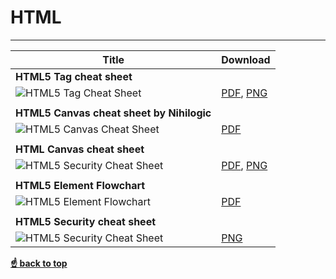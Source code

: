 # HTML
----
| Title                          |Download |
| ------------------------------ |---------|
| **HTML5 Tag cheat sheet**      |         |
| ![HTML5 Tag Cheat Sheet](https://raw.githubusercontent.com/Tabele86/cheat-sheets/master/images/html5-cheatsheet-preview.png "HTML5 Tag Cheat Sheet") |[PDF](https:/cheat-sheets/raw.githubusercontent.com/Tabele86/cheat-sheets/master/download/HTML5-cheat-sheet.pdf), [PNG](https://raw.githubusercontent.com/Tabele86/cheat-sheets/master/download/html5-cheat-sheet.png) |
|                                |         |
| **HTML5 Canvas cheat sheet by Nihilogic**   |         |
| ![HTML5 Canvas Cheat Sheet](https://Tabele86/cheat-sheets/Frontend-Cheat-Sheets/master/images/html5-canvas-cheat-sheet-preview.png "Canvas Cheat Sheet") |  [PDF](https://raw.githubusercontent.com/Tabele86/cheat-sheets/master/download/HTML5_Canvas_Cheat_Sheet.pdf) |
|                                |         |
| **HTML Canvas cheat sheet** |            |
| ![HTML5 Security Cheat Sheet](https://raw.githubusercontent.com/Tabele86/cheat-sheets/master/images/html5-canvas-cheat-sheet.png "Canvas Cheat Sheet") | [PDF](https://raw.githubusercontent.com/Tabele86/cheat-sheets/master/download/HTML_Canvas_Cheatsheet.pdf), [PNG](https://raw.githubusercontent.com/Tabele86/cheat-sheets/master/download/HTML_Canvas_Cheatsheet.png) |
|                                |        |
| **HTML5 Element Flowchart**    |        |
| ![HTML5 Element Flowchart](https://raw.githubusercontent.com/Tabele86/cheat-sheets/master/images/HTML5-flow-chart-preview.png "HTML5 Element Flowchart") |  [PDF](https://raw.githubusercontent.com/Tabele86/cheat-sheets/master/download/html5-flowchart.pdf) |
|                                |        |
| **HTML5 Security cheat sheet** |        |
| ![HTML5 Security Cheat Sheet](https://raw.githubusercontent.com/Tabele86/cheat-sheets/master/images/HTML5-Security-Cheat-Sheet-preview.png "HTML5 Security Cheat Sheet") | [PNG](https://raw.githubusercontent.com/Tabele86/cheat-sheets/master/download/HTML5-Security-Cheat-Sheet.png) |

**[☝ back to top](#html)**
